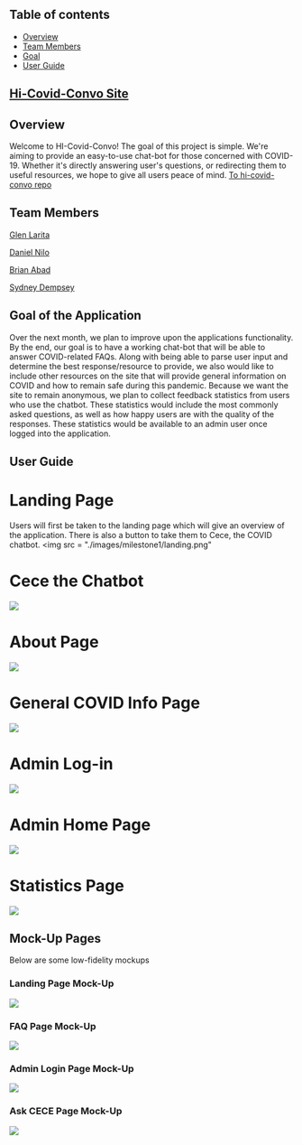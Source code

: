 ## Table of contents

* [Overview](#overview)
* [Team Members](#team-members)
* [Goal](#final-outcome-of-the-application)
* [User Guide](#user-guide)

## [Hi-Covid-Convo Site](http://167.99.174.175/)

## Overview
Welcome to HI-Covid-Convo! The goal of this project is simple. We're aiming to provide an easy-to-use chat-bot for those concerned with COVID-19. Whether it's directly answering user's questions, or redirecting them to useful resources, we hope to give all users peace of mind.
[To hi-covid-convo repo](https://github.com/hi-covid-convo/hi-covid-convo)

## Team Members
[Glen Larita](https://glarita.github.io/)

[Daniel Nilo](https://duhkneelow.github.io/)

[Brian Abad](https://ba-bbage.github.io/)

[Sydney Dempsey](https://sydempsey.github.io/)

## Goal of the Application
Over the next month, we plan to improve upon the applications functionality. By the end, our goal is to have a working chat-bot that will be able to answer COVID-related FAQs. Along with being able to parse user input and determine the best response/resource to provide, we also would like to include other resources on the site that will provide general information on COVID and how to remain safe during this pandemic. Because we want the site to remain anonymous, we plan to collect feedback statistics from users who use the chatbot. These statistics would include the most commonly asked questions, as well as how happy users are with the quality of the responses. These statistics would be available to an admin user once logged into the application.

## User Guide

# Landing Page
Users will first be taken to the landing page which will give an overview of the application. There is also a button to take them to Cece, the COVID chatbot.
<img src = "./images/milestone1/landing.png"

# Cece the Chatbot
<img src = "./images/milestone1/cece.png">

# About Page
<img src = "./images/milestone1/about.png">

# General COVID Info Page
<img src = "./images/milestone1/gen.png">

# Admin Log-in
<img src = "./images/milestone1/admin_log.png">

# Admin Home Page
<img src = "./images/milestone1/admin_home.png">

# Statistics Page
<img src = "./images/milestone1/stats.png">

## Mock-Up Pages
Below are some low-fidelity mockups

### Landing Page Mock-Up

<img src="./images/landing.PNG">

### FAQ Page Mock-Up

<img src = "./images/FAQ.PNG">

### Admin Login Page Mock-Up

<img src = "./images/login.PNG">

### Ask CECE Page Mock-Up

<img src = "./images/askcece.PNG">




